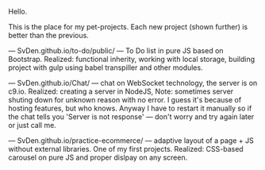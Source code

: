 Hello.

This is the place for my pet-projects.
Each new project (shown further) is better than the previous.

— SvDen.github.io/to-do/public/ — To Do list in pure JS based on Bootstrap.
Realized: functional inherity, working with local storage, building project with gulp using babel transpiller and other modules.

— SvDen.github.io/Chat/ — chat on WebSocket technology, the server is on c9.io.
Realized: creating a server in NodeJS, 
Note: sometimes server shuting down for unknown reason with no error. I guess it's because of hosting features, but who knows.
Anyway I have to restart it manually so if the chat tells you 'Server is not response' — don't worry and try again later or just call me.

— SvDen.github.io/practice-ecommerce/ — adaptive layout of a page + JS without external libraries. One of my first projects.
Realized: CSS-based carousel on pure JS and proper dislpay on any screen.
